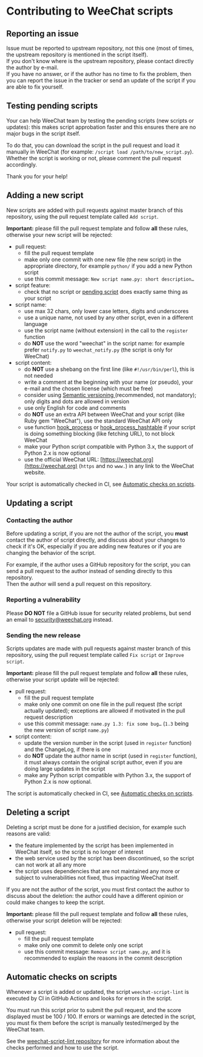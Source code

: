 # Contributing to WeeChat scripts

## Reporting an issue

Issue must be reported to upstream repository, not this one (most of times, the upstream repository is mentioned in the script itself).\
If you don't know where is the upstream repository, please contact directly the author by e-mail.\
If you have no answer, or if the author has no time to fix the problem, then you can report the issue in the tracker or send an update of the script if you are able to fix yourself.

## Testing pending scripts

Your can help WeeChat team by testing the pending scripts (new scripts or updates): this makes script approbation faster and this ensures there are no major bugs in the script itself.

To do that, you can download the script in the pull request and load it manually in WeeChat (for example: `/script load /path/to/new_script.py`).\
Whether the script is working or not, please comment the pull request accordingly.

Thank you for your help!

## Adding a new script

New scripts are added with pull requests against master branch of this repository, using the pull request template called `Add script`.

**Important:** please fill the pull request template and follow **all** these rules, otherwise your new script will be rejected:

- pull request:
  - fill the pull request template
  - make only one commit with one new file (the new script) in the appropriate directory, for example `python/` if you add a new Python script
  - use this commit message: `New script name.py: short description…`
- script feature:
  - check that no script or [pending script](https://github.com/weechat/scripts/pulls) does exactly same thing as your script
- script name:
  - use max 32 chars, only lower case letters, digits and underscores
  - use a unique name, not used by any other script, even in a different language
  - use the script name (without extension) in the call to the `register` function
  - do **NOT** use the word "weechat" in the script name: for example prefer `notify.py` to `weechat_notify.py` (the script is only for WeeChat)
- script content:
  - do **NOT** use a shebang on the first line (like `#!/usr/bin/perl`), this is not needed
  - write a comment at the beginning with your name (or pseudo), your e-mail and the chosen license (which must be free)
  - consider using [Semantic versioning ](https://semver.org/) (recommended, not mandatory); only digits and dots are allowed in version
  - use only English for code and comments
  - do **NOT** use an extra API between WeeChat and your script (like Ruby gem "WeeChat"), use the standard WeeChat API only
  - use function [hook_process](https://weechat.org/files/doc/stable/weechat_plugin_api.en.html#_hook_process) or [hook_process_hashtable](https://weechat.org/files/doc/stable/weechat_plugin_api.en.html#_hook_process_hashtable) if your script is doing something blocking (like fetching URL), to not block WeeChat
  - make your Python script compatible with Python 3.x, the support of Python 2.x is now optional
  - use the official WeeChat URL: [https://weechat.org](https://weechat.org) (`https` and no `www.`) in any link to the WeeChat website.

Your script is automatically checked in CI, see [Automatic checks on scripts](#automatic-checks-on-scripts).

## Updating a script

### Contacting the author

Before updating a script, if you are not the author of the script, you **must** contact the author of script directly, and discuss about your changes to check if it's OK, especially if you are adding new features or if you are changing the behavior of the script.

For example, if the author uses a GitHub repository for the script, you can send a pull request to the author instead of sending directly to this repository.\
Then the author will send a pull request on this repository.

### Reporting a vulnerability

Please **DO NOT** file a GitHub issue for security related problems, but send an email to [security@weechat.org](mailto:security@weechat.org) instead.

### Sending the new release

Scripts updates are made with pull requests against master branch of this repository, using the pull request template called `Fix script` or `Improve script`.

**Important:** please fill the pull request template and follow **all** these rules, otherwise your script update will be rejected:

- pull request:
  - fill the pull request template
  - make only one commit on one file in the pull request (the script actually updated); exceptions are allowed if motivated in the pull request description
  - use this commit message: `name.py 1.3: fix some bug…` (`1.3` being the new version of script `name.py`)
- script content:
  - update the version number in the script (used in `register` function) and the ChangeLog, if there is one
  - do **NOT** update the author name in script (used in `register` function), it must always contain the original script author, even if you are doing large updates in the script
  - make any Python script compatible with Python 3.x, the support of Python 2.x is now optional.

The script is automatically checked in CI, see [Automatic checks on scripts](#automatic-checks-on-scripts).

## Deleting a script

Deleting a script must be done for a justified decision, for example such reasons are valid:

- the feature implemented by the script has been implemented in WeeChat itself, so the script is no longer of interest
- the web service used by the script has been discontinued, so the script can not work at all any more
- the script uses dependencies that are not maintained any more or subject to vulnerabilities not fixed, thus impacting WeeChat itself.

If you are not the author of the script, you must first contact the author to discuss about the deletion: the author could have a different opinion or could make changes to keep the script.

**Important:** please fill the pull request template and follow **all** these rules, otherwise your script deletion will be rejected:

- pull request:
  - fill the pull request template
  - make only one commit to delete only one script
  - use this commit message: `Remove script name.py`, and it is recommended to explain the reasons in the commit description

## Automatic checks on scripts

Whenever a script is added or updated, the script `weechat-script-lint` is executed by CI in GitHub Actions and looks for errors in the script.

You must run this script prior to submit the pull request, and the score displayed must be 100 / 100.
If errors or warnings are detected in the script, you must fix them before the script is manually tested/merged by the WeeChat team.

See the [weechat-script-lint repository](https://github.com/weechat/weechat-script-lint) for more information about the checks performed and how to use the script.
